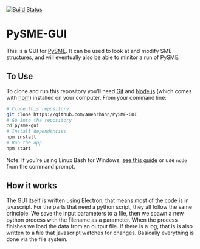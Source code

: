 [![Build Status](https://travis-ci.com/AWehrhahn/PySME-GUI.svg?branch=master)](https://travis-ci.com/AWehrhahn/PySME-GUI)

# PySME-GUI

This is a GUI for [PySME](https://github.com/AWehrhahn/SME).
It can be used to look at and modify SME structures, and will eventually also be able to minitor
a run of PySME.

## To Use

To clone and run this repository you'll need [Git](https://git-scm.com) and [Node.js](https://nodejs.org/en/download/) (which comes with [npm](http://npmjs.com)) installed on your computer. From your command line:

```bash
# Clone this repository
git clone https://github.com/AWehrhahn/PySME-GUI
# Go into the repository
cd pysme-gui
# Install dependencies
npm install
# Run the app
npm start
```

Note: If you're using Linux Bash for Windows, [see this guide](https://www.howtogeek.com/261575/how-to-run-graphical-linux-desktop-applications-from-windows-10s-bash-shell/) or use `node` from the command prompt.

## How it works
The GUI itself is written using Electron, that means most of the code is in javascript. For the parts that need a python script, they all follow the same principle. We save the input parameters to a file, then we spawn a new python process with the filename as a parameter. When the process finishes we load the data from an output file. If there is a log, that is is also written to a file that javascript watches for changes. Basically everything is done via the file system.
